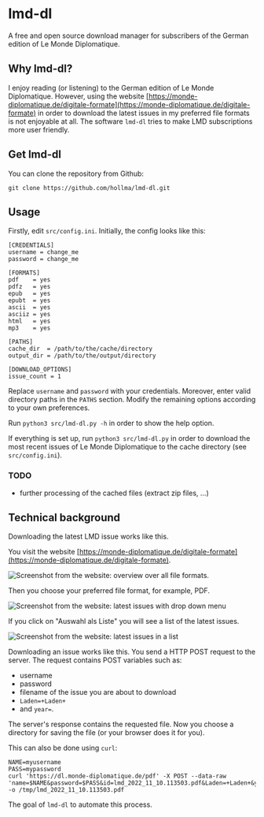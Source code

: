 # lmd-dl
A free and open source download manager for subscribers of the German edition of Le Monde Diplomatique.

## Why lmd-dl? 

I enjoy reading (or listening) to the German edition of Le Monde Diplomatique.
However, using the website [https://monde-diplomatique.de/digitale-formate](https://monde-diplomatique.de/digitale-formate)
in order to download the latest issues in my preferred file formats is not enjoyable at all. 
The software `lmd-dl` tries to make LMD subscriptions more user friendly. 

## Get lmd-dl

You can clone the repository from Github:
```
git clone https://github.com/hollma/lmd-dl.git
```

## Usage

Firstly, edit `src/config.ini`.
Initially, the config looks like this:

```
[CREDENTIALS]
username = change_me
password = change_me

[FORMATS]
pdf    = yes
pdfz   = yes
epub   = yes
epubt  = yes
ascii  = yes
asciiz = yes
html   = yes
mp3    = yes

[PATHS]
cache_dir  = /path/to/the/cache/directory
output_dir = /path/to/the/output/directory

[DOWNLOAD_OPTIONS]
issue_count = 1
```

Replace `username` and `password` with your credentials.
Moreover, enter valid directory paths in the `PATHS` section.
Modify the remaining options according to your own preferences.

Run `python3 src/lmd-dl.py -h` in order to show the help option.

If everything is set up, run `python3 src/lmd-dl.py` in order to download the most recent issues of 
Le Monde Diplomatique to the cache directory (see `src/config.ini`). 

### TODO
- further processing of the cached files (extract zip files, ...)

## Technical background

Downloading the latest LMD issue works like this.

You visit the website [https://monde-diplomatique.de/digitale-formate](https://monde-diplomatique.de/digitale-formate).

![Screenshot from the website: overview over all file formats.](img/screenshot_overview.png)

Then you choose your preferred file format, for example, PDF.

![Screenshot from the website: latest issues with drop down menu](img/screenshot_filetype.png)

If you click on "Auswahl als Liste" you will see a list of the latest issues.

![Screenshot from the website: latest issues in a list](img/screenshot_filetype_list.png)
   
Downloading an issue works like this. You send a HTTP POST request to the server. The request contains POST variables such as:
- username
- password
- filename of the issue you are about to download
- `Laden=+Laden+`
- and `year=`.

The server's response contains the requested file. 
Now you choose a directory for saving the file (or your browser does it for you).

This can also be done using `curl`:

```
NAME=myusername
PASS=mypassword
curl 'https://dl.monde-diplomatique.de/pdf' -X POST --data-raw 'name=$NAME&password=$PASS&id=lmd_2022_11_10.113503.pdf&Laden=+Laden+&year=' -o /tmp/lmd_2022_11_10.113503.pdf
```

The goal of `lmd-dl` to automate this process. 